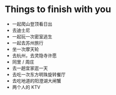 # Things to finish with you

- 一起爬山登顶看日出
- 去迪士尼
- 一起玩一次密室逃生
- 一起去苏州旅行
- 坐一次摩天轮
- 去杭州，去灵隐寺许愿
- 同里 / 周庄
- 去一趟宜家逛一天
- 去吃一次东方明珠旋转餐厅
- 去吃地道的阳澄湖大闸蟹
- 两个人的 KTV